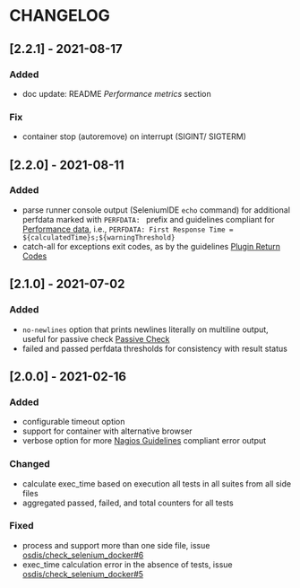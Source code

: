 # CHANGELOG

## [2.2.1] - 2021-08-17

### Added

- doc update: README _Performance metrics_ section

### Fix

- container stop (autoremove) on interrupt (SIGINT/ SIGTERM)

## [2.2.0] - 2021-08-11

### Added

- parse runner console output (SeleniumIDE `echo` command) for additional perfdata
  marked with `PERFDATA: ` prefix and guidelines compliant for
  [Performance data](https://nagios-plugins.org/doc/guidelines.html#AEN200),
  i.e., `PERFDATA: First Response Time = ${calculatedTime}s;${warningThreshold}`
- catch-all for exceptions exit codes, as by the guidelines
  [Plugin Return Codes](https://nagios-plugins.org/doc/guidelines.html#AEN78)

## [2.1.0] - 2021-07-02

### Added
- `no-newlines` option that prints newlines literally on multiline output,
   useful for passive check
   [Passive Check](https://assets.nagios.com/downloads/nagioscore/docs/nagioscore/3/en/passivechecks.html)
- failed and passed perfdata thresholds for consistency with result status

## [2.0.0] - 2021-02-16

### Added
- configurable timeout option
- support for container with alternative browser
- verbose option for more [Nagios Guidelines](https://nagios-plugins.org/doc/guidelines.html#PLUGOUTPUT)
  compliant error output

### Changed
- calculate exec_time based on execution all tests in all suites from all side files
- aggregated passed, failed, and total counters for all tests

### Fixed
- process and support more than one side file, issue
  [osdis/check_selenium_docker#6](https://github.com/opsdis/check_selenium_docker/issues/6)
- exec_time calculation error in the absence of tests, issue
  [osdis/check_selenium_docker#5](https://github.com/opsdis/check_selenium_docker/issues/5)
